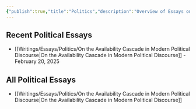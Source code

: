 ```yaml
---
{"publish":true,"title":"Politics","description":"Overview of Essays on Politics.","created":"2025-02-19T00:35:52.948+01:00","modified":"2025-02-19T17:26:39.137+01:00","tags":["Essays/Politics"],"cssclasses":"mado-heading hide-date index-page"}
---
```



## Recent Political Essays

- [[Writings/Essays/Politics/On the Availability Cascade in Modern Political Discourse\|On the Availability Cascade in Modern Political Discourse]] - February 20, 2025


## All Political Essays

- [[Writings/Essays/Politics/On the Availability Cascade in Modern Political Discourse\|On the Availability Cascade in Modern Political Discourse]]

